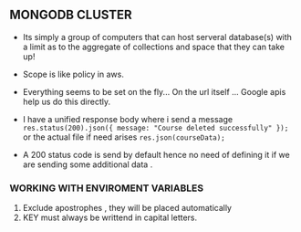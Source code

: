 ## MONGODB CLUSTER

- Its simply a group of computers that can host serveral database(s) with a limit as to the aggregate of collections and space that they can take up!

- Scope is like policy in aws.
- Everything seems to be set on the fly... On the url itself ... Google apis help us do this directly.
- I have a unified response body where i send a message `   res.status(200).json({ message: "Course deleted successfully" });` or the actual file if need arises `res.json(courseData);`
- A 200 status code is send by default hence no need of defining it if we are sending some additional data .

### WORKING WITH ENVIROMENT VARIABLES

1. Exclude apostrophes , they will be placed automatically
2. KEY must always be writtend in capital letters.
